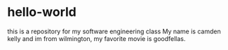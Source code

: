 # hello-world
this is a repository for my software engineering class
My name is camden kelly and im from wilmington, my favorite movie is goodfellas.
